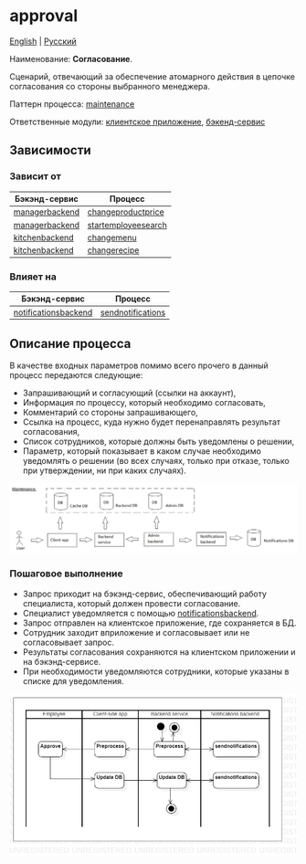 # approval

[English](approval.md) | [Русский](approval.ru.md)

Наименование: **Согласование**.

Сценарий, отвечающий за обеспечение атомарного действия в цепочке согласования со стороны выбранного менеджера. 

Паттерн процесса: [maintenance](../../processpatterns/maintenance.ru.md)

Ответственные модули: [клиентское приложение](../../frontend/managerclient.ru.md), [бэкенд-сервис](../../backend/managerbackend.ru.md)

## Зависимости

### Зависит от

| Бэкэнд-сервис | Процесс |
| --- | ---- |
| [managerbackend](../../backend/managerbackend.ru.md) | [changeproductprice](../manager/changeproductprice.ru.md) |
| [managerbackend](../../backend/managerbackend.ru.md) | [startemployeesearch](../manager/startemployeesearch.ru.md) |
| [kitchenbackend](../../backend/kitchenbackend.ru.md) | [changemenu](../kitchen/changemenu.ru.md) |
| [kitchenbackend](../../backend/kitchenbackend.ru.md) | [changerecipe](../kitchen/changerecipe.ru.md) |

### Влияет на

| Бэкэнд-сервис | Процесс |
| --- | ---- |
| [notificationsbackend](../../backend/notificationsbackend.ru.md) | [sendnotifications](../notificationsbackend/sendnotifications.ru.md) |

## Описание процесса

В качестве входных параметров помимо всего прочего в данный процесс передаются следующие: 
- Запрашивающий и согласующий (ссылки на аккаунт),
- Информация по процессу, который необходимо согласовать,
- Комментарий со стороны запрашивающего,
- Ссылка на процесс, куда нужно будет перенаправлять результат согласования,
- Список сотрудников, которые должны быть уведомлены о решении,
- Параметр, который показывает в каком случае необходимо уведомлять о решении (во всех случаях, только при отказе, только при утверждении, ни при каких случаях).

![maintenance_overall](../../img/processpatterns/maintenance_overall.png)

### Пошаговое выполнение

- Запрос приходит на бэкэнд-сервис, обеспечивающий работу специалиста, который должен провести согласование.
- Специалист уведомляется с помощью [notificationsbackend](../../backend/notificationsbackend.ru.md).
- Запрос отправлен на клиентское приложение, где сохраняется в БД.
- Сотрудник заходит вприложение и согласовывает или не согласовывает запрос.
- Результаты согласования сохраняются на клиентском приложении и на бэкэнд-сервисе.
- При необходимости уведомляются сотрудники, которые указаны в списке для уведомления.

![manager.approval](../../img/activitydiagrams/manager.approval.png)
